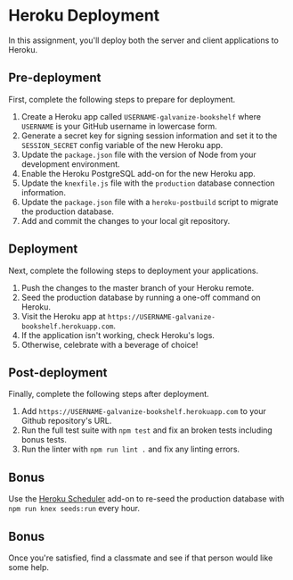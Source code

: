 # Heroku Deployment

In this assignment, you'll deploy both the server and client applications to Heroku.

## Pre-deployment

First, complete the following steps to prepare for deployment.

1. Create a Heroku app called `USERNAME-galvanize-bookshelf` where `USERNAME` is your GitHub username in lowercase form.
1. Generate a secret key for signing session information and set it to the `SESSION_SECRET` config variable of the new Heroku app.
1. Update the `package.json` file with the version of Node from your development environment.
1. Enable the Heroku PostgreSQL add-on for the new Heroku app.
1. Update the `knexfile.js` file with the `production` database connection information.
1. Update the `package.json` file with a `heroku-postbuild` script to migrate the production database.
1. Add and commit the changes to your local git repository.

## Deployment

Next, complete the following steps to deployment your applications.

1. Push the changes to the master branch of your Heroku remote.
1. Seed the production database by running a one-off command on Heroku.
1. Visit the Heroku app at `https://USERNAME-galvanize-bookshelf.herokuapp.com`.
1. If the application isn't working, check Heroku's logs.
1. Otherwise, celebrate with a beverage of choice!

## Post-deployment

Finally, complete the following steps after deployment.

1. Add `https://USERNAME-galvanize-bookshelf.herokuapp.com` to your Github repository's URL.
1. Run the full test suite with `npm test` and fix an broken tests including bonus tests.
1. Run the linter with `npm run lint .` and fix any linting errors.

## Bonus

Use the [Heroku Scheduler](https://devcenter.heroku.com/articles/scheduler) add-on to re-seed the production database with `npm run knex seeds:run` every hour.

## Bonus

Once you're satisfied, find a classmate and see if that person would like some help.
